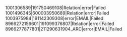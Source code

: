 1001306589|191750469108|Relation|error|Failed
1001496345|600003950689|Relation|error|Failed
1003975984|191142309308|error|EMAIL|Failed
8966272156601|191099376807|Relation|error|Failed
8966277877801|211290631904_ARC|error|EMAIL|Failed

